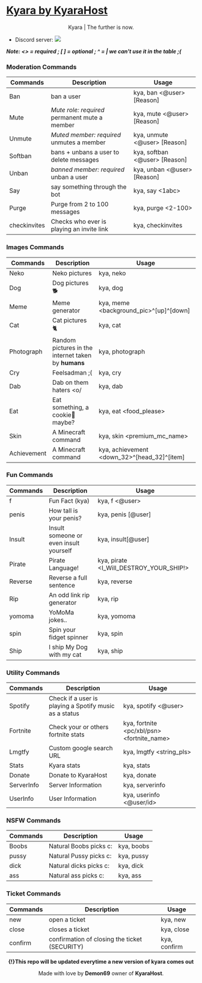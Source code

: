 # [Kyara by KyaraHost](http://kyarabot.ml)
<p align="center">
Kyara | The further is now.
</p>

* Discord server: [<img src="https://discordapp.com/api/guilds/417236652323241994/widget.png">](https://discord.gg/exb78RZ)

***Note: <> = required ; [ ] = optional ; ^ = | we can't use it in the table ;(***

### Moderation Commands
|Commands|Description|Usage|
|-------|-----------|--------|
|Ban|ban a user|kya, ban <@user> [Reason]|
|Mute|*Mute role: required* permanent mute a member|kya, mute <@user> [Reason]|
|Unmute|*Muted member: required* unmutes a member|kya, unmute <@user> [Reason]|
|Softban|bans + unbans a user to delete messages|kya, softban <@user> [Reason]|
|Unban|*banned member: required* unban a user|kya, unban <@user> [Reason]|
|Say|say something through the bot|kya, say <1abc>|
|Purge|Purge from 2 to 100 messages|kya, purge <2-100>|
|checkinvites|Checks who ever is playing an invite link|kya, checkinvites|

### Images Commands
|Commands|Description|Usage|
|-------|-----------|--------|
|Neko|Neko pictures|kya, neko|
|Dog|Dog pictures 🐕|kya, dog|
|Meme|Meme generator|kya, meme <background_pic>^[up]^[down]|
|Cat|Cat pictures 🐈|kya, cat|
|Photograph|Random pictures in the internet taken by **humans**|kya, photograph|
|Cry|Feelsadman ;(|kya, cry|
|Dab|Dab on them haters <o/|kya, dab|
|Eat|Eat something, a cookie🍪 maybe?|kya, eat <food_please>|
|Skin|A Minecraft command|kya, skin <premium_mc_name>|
|Achievement|A Minecraft command|kya, achievement <down_32>^[head_32]^[item]|

### Fun Commands
|Commands|Description|Usage|
|-------|-----------|--------|
|f|Fun Fact (kya)|kya, f <@user>|
|penis|How tall is your penis?|kya, penis [@user]|
|Insult|Insult someone or even insult yourself|kya, insult[@user]|
|Pirate|Pirate Language!|kya, pirate <I_Will_DESTROY_YOUR_SHIP!>|
|Reverse|Reverse a full sentence|kya, reverse <mmlol>|
|Rip|An odd link rip generator|kya, rip <yourmom>|
|yomoma|YoMoMa jokes..|kya, yomoma|
|spin|Spin your fidget spinner|kya, spin|
|Ship|I ship My Dog with my cat|kya, ship|


### Utility Commands
|Commands|Description|Usage|
|-------|-----------|--------|
|Spotify|Check if a user is playing a Spotify music as a status|kya, spotify <@user>
|Fortnite|Check your or others fortnite stats|kya, fortnite <pc/xbl/psn> <fortnite_name>|
|Lmgtfy|Custom google search URL|kya, lmgtfy <string_pls>|
|Stats|Kyara stats|kya, stats|
|Donate|Donate to KyaraHost|kya, donate|
|ServerInfo|Server Information|kya, serverinfo|
|UserInfo|User Information|kya, userinfo <@user/id>|


### NSFW Commands
|Commands|Description|Usage|
|-------|-----------|--------|
|Boobs|Natural Boobs picks c:|kya, boobs|
|pussy| Natural Pussy picks c:|kya, pussy|
|dick|Natural dicks picks c:|kya, dick|
|ass|Natural ass picks c:|kya, ass|

### Ticket Commands
|Commands|Description|Usage|
|-------|-----------|--------|
|new|open a ticket|kya, new|
|close|closes a ticket|kya, close|
|confirm|confirmation of closing the ticket (SECURITY)|kya, confirm|


<p align="center">
<b><b>{!}</b>This repo will be updated everytime a new version of kyara comes out</b>
</p>
<p align="center">
Made with love by <b>Demon69</b> owner of <b>KyaraHost</b>.
</p>
